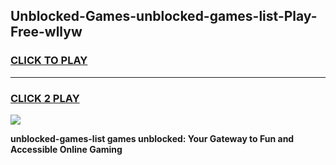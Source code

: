 
## Unblocked-Games-unblocked-games-list-Play-Free-wllyw
<h3>
<a href="https://premium76.site?title=unblocked-games-list&ref=21A">CLICK TO PLAY</a></h3>
<hr>

<h3>
<a href="https://premium76.site?title=unblocked-games-list&ref=21A">CLICK 2 PLAY</a>
  
</h3>

<a href="https://premium76.site?title=unblocked-games-list&ref=21A"><img src="https://clearcache.store/games.png"></a>


**unblocked-games-list games unblocked: Your Gateway to Fun and Accessible Online Gaming**
